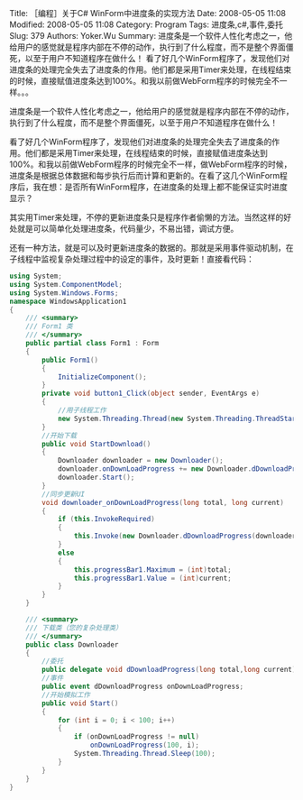 ﻿Title: ［编程］关于C# WinForm中进度条的实现方法
Date: 2008-05-05 11:08
Modified: 2008-05-05 11:08
Category: Program
Tags: 进度条,c#,事件,委托
Slug: 379
Authors: Yoker.Wu
Summary: 
    进度条是一个软件人性化考虑之一，他给用户的感觉就是程序内部在不停的动作，执行到了什么程度，而不是整个界面僵死，以至于用户不知道程序在做什么！
    看了好几个WinForm程序了，发现他们对进度条的处理完全失去了进度条的作用。他们都是采用Timer来处理，在线程结束的时候，直接赋值进度条达到100%。和我以前做WebForm程序的时候完全不一样。。。


进度条是一个软件人性化考虑之一，他给用户的感觉就是程序内部在不停的动作，执行到了什么程度，而不是整个界面僵死，以至于用户不知道程序在做什么！

看了好几个WinForm程序了，发现他们对进度条的处理完全失去了进度条的作用。他们都是采用Timer来处理，在线程结束的时候，直接赋值进度条达到100%。和我以前做WebForm程序的时候完全不一样，做WebForm程序的时候，进度条是根据总体数据和每步执行后而计算和更新的。在看了这几个WinForm程序后，我在想：是否所有WinForm程序，在进度条的处理上都不能保证实时进度显示？

其实用Timer来处理，不停的更新进度条只是程序作者偷懒的方法。当然这样的好处就是可以简单化处理进度条，代码量少，不易出错，调试方便。

还有一种方法，就是可以及时更新进度条的数据的。那就是采用事件驱动机制，在子线程中监视复杂处理过程中的设定的事件，及时更新！直接看代码：

```csharp
using System;
using System.ComponentModel;
using System.Windows.Forms;
namespace WindowsApplication1
{
    /// <summary>
    /// Form1 类
    /// </summary>
    public partial class Form1 : Form
    {
        public Form1()
        {
            InitializeComponent();
        }
        private void button1_Click(object sender, EventArgs e)
        {
            //用子线程工作
            new System.Threading.Thread(new System.Threading.ThreadStart(StartDownload)).Start();
        }
        //开始下载
        public void StartDownload()
        {
            Downloader downloader = new Downloader();
            downloader.onDownLoadProgress += new Downloader.dDownloadProgress(downloader_onDownLoadProgress);
            downloader.Start();
        }
        //同步更新UI
        void downloader_onDownLoadProgress(long total, long current)
        {
            if (this.InvokeRequired)
            {
                this.Invoke(new Downloader.dDownloadProgress(downloader_onDownLoadProgress), new object[] { total, current });
            }
            else
            {
                this.progressBar1.Maximum = (int)total;
                this.progressBar1.Value = (int)current;
            }
        }
    }

    /// <summary>
    /// 下载类（您的复杂处理类）
    /// </summary>
    public class Downloader
    {
        //委托
        public delegate void dDownloadProgress(long total,long current);
        //事件
        public event dDownloadProgress onDownLoadProgress;
        //开始模拟工作
        public void Start()
        {
            for (int i = 0; i < 100; i++)
            {
                if (onDownLoadProgress != null)
                    onDownLoadProgress(100, i);
                System.Threading.Thread.Sleep(100);
            }
        }
    }
}
```
